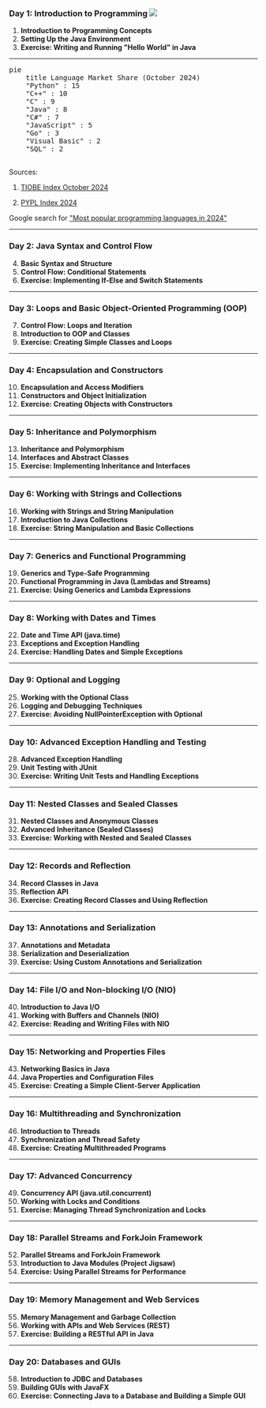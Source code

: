 ### **Day 1: Introduction to Programming [![](/images/external-link-svgrepo-com.svg)](https://moodle.heilbronn.dhbw.de/course/view.php?id=15064)**
1. **Introduction to Programming Concepts**
2. **Setting Up the Java Environment**
3. **Exercise: Writing and Running "Hello World" in Java**

---

<pre  class="mermaid">
pie
    title Language Market Share (October 2024)
    "Python" : 15
    "C++" : 10
    "C" : 9
    "Java" : 8
    "C#" : 7
    "JavaScript" : 5
    "Go" : 3
    "Visual Basic" : 2
    "SQL" : 2

</pre>


Sources:

1. [TIOBE Index October 2024](https://www.techrepublic.com/article/tiobe-index-news-october-2024-rust-climbs-the-ranks/)

2. [PYPL Index 2024](https://www.orientsoftware.com/blog/most-popular-programming-languages/)

Google search for ["Most popular programming languages in 2024"](https://www.google.com/search?q=Most+popular+programming+languages+in+20240)


---

### **Day 2: Java Syntax and Control Flow**
4. **Basic Syntax and Structure**
5. **Control Flow: Conditional Statements**
6. **Exercise: Implementing If-Else and Switch Statements**

---

### **Day 3: Loops and Basic Object-Oriented Programming (OOP)**
7. **Control Flow: Loops and Iteration**
8. **Introduction to OOP and Classes**
9. **Exercise: Creating Simple Classes and Loops**

---

### **Day 4: Encapsulation and Constructors**
10. **Encapsulation and Access Modifiers**
11. **Constructors and Object Initialization**
12. **Exercise: Creating Objects with Constructors**

---

### **Day 5: Inheritance and Polymorphism**
13. **Inheritance and Polymorphism**
14. **Interfaces and Abstract Classes**
15. **Exercise: Implementing Inheritance and Interfaces**

---

### **Day 6: Working with Strings and Collections**
16. **Working with Strings and String Manipulation**
17. **Introduction to Java Collections**
18. **Exercise: String Manipulation and Basic Collections**

---

### **Day 7: Generics and Functional Programming**
19. **Generics and Type-Safe Programming**
20. **Functional Programming in Java (Lambdas and Streams)**
21. **Exercise: Using Generics and Lambda Expressions**

---

### **Day 8: Working with Dates and Times**
22. **Date and Time API (java.time)**
23. **Exceptions and Exception Handling**
24. **Exercise: Handling Dates and Simple Exceptions**

---

### **Day 9: Optional and Logging**
25. **Working with the Optional Class**
26. **Logging and Debugging Techniques**
27. **Exercise: Avoiding NullPointerException with Optional**

---

### **Day 10: Advanced Exception Handling and Testing**
28. **Advanced Exception Handling**
29. **Unit Testing with JUnit**
30. **Exercise: Writing Unit Tests and Handling Exceptions**

---

### **Day 11: Nested Classes and Sealed Classes**
31. **Nested Classes and Anonymous Classes**
32. **Advanced Inheritance (Sealed Classes)**
33. **Exercise: Working with Nested and Sealed Classes**

---

### **Day 12: Records and Reflection**
34. **Record Classes in Java**
35. **Reflection API**
36. **Exercise: Creating Record Classes and Using Reflection**

---

### **Day 13: Annotations and Serialization**
37. **Annotations and Metadata**
38. **Serialization and Deserialization**
39. **Exercise: Using Custom Annotations and Serialization**

---

### **Day 14: File I/O and Non-blocking I/O (NIO)**
40. **Introduction to Java I/O**
41. **Working with Buffers and Channels (NIO)**
42. **Exercise: Reading and Writing Files with NIO**

---

### **Day 15: Networking and Properties Files**
43. **Networking Basics in Java**
44. **Java Properties and Configuration Files**
45. **Exercise: Creating a Simple Client-Server Application**

---

### **Day 16: Multithreading and Synchronization**
46. **Introduction to Threads**
47. **Synchronization and Thread Safety**
48. **Exercise: Creating Multithreaded Programs**

---

### **Day 17: Advanced Concurrency**
49. **Concurrency API (java.util.concurrent)**
50. **Working with Locks and Conditions**
51. **Exercise: Managing Thread Synchronization and Locks**

---

### **Day 18: Parallel Streams and ForkJoin Framework**
52. **Parallel Streams and ForkJoin Framework**
53. **Introduction to Java Modules (Project Jigsaw)**
54. **Exercise: Using Parallel Streams for Performance**

---

### **Day 19: Memory Management and Web Services**
55. **Memory Management and Garbage Collection**
56. **Working with APIs and Web Services (REST)**
57. **Exercise: Building a RESTful API in Java**

---

### **Day 20: Databases and GUIs**
58. **Introduction to JDBC and Databases**
59. **Building GUIs with JavaFX**
60. **Exercise: Connecting Java to a Database and Building a Simple GUI**

